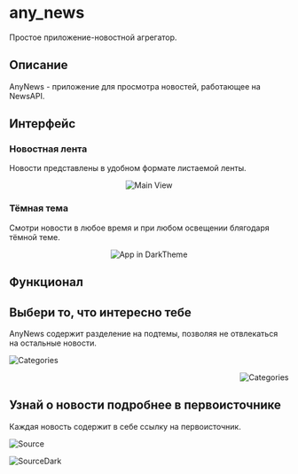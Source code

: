 # any_news

Простое приложение-новостной агрегатор.

## Описание

AnyNews - приложение для просмотра новостей, работающее на NewsAPI.

## Интерфейс

### Новостная лента

Новости представлены в удобном формате листаемой ленты.

<p align="center"><img src="https://github.com/VS-CDR/Flutter-AnyNews-App/blob/main/screenshots/Main.png?raw=true" alt="Main View"></p>

### Тёмная тема

Смотри новости в любое время и при любом освещении блягодаря тёмной теме.

<p align="center"><img src="https://github.com/VS-CDR/Flutter-AnyNews-App/blob/main/screenshots/dark_theme.png?raw=true" alt="App in DarkTheme"></p>

## Функционал

## Выбери то, что интересно тебе

AnyNews содержит разделение на подтемы, позволяя не отвлекаться на остальные новости.

<p align="left"><img src="https://github.com/VS-CDR/Flutter-AnyNews-App/blob/main/screenshots/BusinessCat.png?raw=true" alt="Categories"></p>
<p align="right"><img src="https://github.com/VS-CDR/Flutter-AnyNews-App/blob/main/screenshots/SportsCat.png?raw=true" alt="Categories"></p>

## Узнай о новости подробнее в первоисточнике

Каждая новость содержит в себе ссылку на первоисточник.

<p align="left"><img src="https://github.com/VS-CDR/Flutter-AnyNews-App/blob/main/screenshots/WebView.png?raw=true" alt="Source"></p>
<p align="left"><img src="https://github.com/VS-CDR/Flutter-AnyNews-App/blob/main/screenshots/WebView_dark.png?raw=true" alt="SourceDark"></p>


